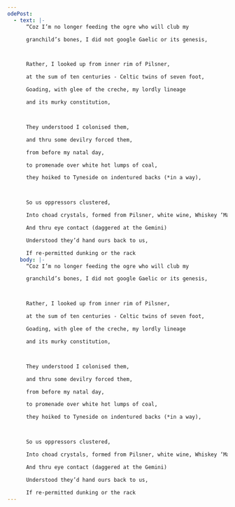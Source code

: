 ```yaml
---
odePost:
  - text: |-
      “Coz I’m no longer feeding the ogre who will club my

      granchild’s bones, I did not google Gaelic or its genesis,



      Rather, I looked up from inner rim of Pilsner,

      at the sum of ten centuries - Celtic twins of seven foot,

      Goading, with glee of the creche, my lordly lineage

      and its murky constitution,



      They understood I colonised them,

      and thru some devilry forced them,

      from before my natal day,

      to promenade over white hot lumps of coal,

      they hoiked to Tyneside on indentured backs (*in a way),



      So us oppressors clustered,

      Into choad crystals, formed from Pilsner, white wine, Whiskey ‘Mac’,

      And thru eye contact (daggered at the Gemini)

      Understood they’d hand ours back to us,

      If re-permitted dunking or the rack
    body: |-
      “Coz I’m no longer feeding the ogre who will club my

      granchild’s bones, I did not google Gaelic or its genesis,



      Rather, I looked up from inner rim of Pilsner,

      at the sum of ten centuries - Celtic twins of seven foot,

      Goading, with glee of the creche, my lordly lineage

      and its murky constitution,



      They understood I colonised them,

      and thru some devilry forced them,

      from before my natal day,

      to promenade over white hot lumps of coal,

      they hoiked to Tyneside on indentured backs (*in a way),



      So us oppressors clustered,

      Into choad crystals, formed from Pilsner, white wine, Whiskey ‘Mac’,

      And thru eye contact (daggered at the Gemini)

      Understood they’d hand ours back to us,

      If re-permitted dunking or the rack
---
```

